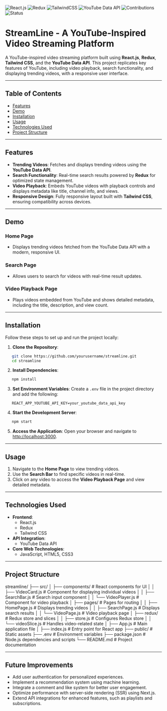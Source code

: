 ![React.js](https://img.shields.io/badge/React.js-18.x-blue)  ![Redux](https://img.shields.io/badge/Redux-Toolkit-orange)  ![TailwindCSS](https://img.shields.io/badge/TailwindCSS-3.x-teal)  ![YouTube Data API](https://img.shields.io/badge/YouTube%20Data%20API-v3-red)  ![Contributions](https://img.shields.io/badge/Contributions-Welcome-brightgreen)  ![Status](https://img.shields.io/badge/Status-In%20Development-blue)  

# StreamLine - A YouTube-Inspired Video Streaming Platform

A YouTube-inspired video streaming platform built using **React.js**, **Redux**, **Tailwind CSS**, and the **YouTube Data API**. This project replicates key features of YouTube, including video playback, search functionality, and displaying trending videos, with a responsive user interface.

---

## Table of Contents

- [Features](#features)
- [Demo](#demo)
- [Installation](#installation)
- [Usage](#usage)
- [Technologies Used](#technologies-used)
- [Project Structure](#project-structure)

---

## Features

- **Trending Videos**: Fetches and displays trending videos using the **YouTube Data API**.
- **Search Functionality**: Real-time search results powered by **Redux** for optimized state management.
- **Video Playback**: Embeds YouTube videos with playback controls and displays metadata like title, channel info, and views.
- **Responsive Design**: Fully responsive layout built with **Tailwind CSS**, ensuring compatibility across devices.

---

## Demo

### Home Page
- Displays trending videos fetched from the YouTube Data API with a modern, responsive UI.

### Search Page
- Allows users to search for videos with real-time result updates.

### Video Playback Page
- Plays videos embedded from YouTube and shows detailed metadata, including the title, description, and view count.

---

## Installation

Follow these steps to set up and run the project locally:

1. **Clone the Repository**:

```bash
   git clone https://github.com/yourusername/streamline.git
   cd streamline
```

2. **Install Dependencies**:

```bash
   npm install
```

3. **Set Environment Variables**:
   Create a `.env` file in the project directory and add the following:

```env
   REACT_APP_YOUTUBE_API_KEY=your_youtube_data_api_key
```

4. **Start the Development Server**:

```bash
   npm start
```

5. **Access the Application**:
   Open your browser and navigate to [http://localhost:3000](http://localhost:3000).

---

## Usage

1. Navigate to the **Home Page** to view trending videos.
2. Use the **Search Bar** to find specific videos in real-time.
3. Click on any video to access the **Video Playback Page** and view detailed metadata.

---

## Technologies Used

- **Frontend**:
  - React.js
  - Redux
  - Tailwind CSS
- **API Integration**:
  - YouTube Data API
- **Core Web Technologies**:
  - JavaScript, HTML5, CSS3

---

## Project Structure

streamline/
├── src/
│   ├── components/           # React components for UI
│   │   ├── VideoCard.js      # Component for displaying individual videos
│   │   ├── SearchBar.js      # Search input component
│   │   └── VideoPlayer.js    # Component for video playback
│   ├── pages/                # Pages for routing
│   │   ├── HomePage.js       # Displays trending videos
│   │   ├── SearchPage.js     # Displays search results
│   │   └── VideoPage.js      # Video playback page
│   ├── redux/                # Redux store and slices
│   │   ├── store.js          # Configures Redux store
│   │   └── videoSlice.js     # Handles video-related state
│   ├── App.js                # Main application file
│   ├── index.js              # Entry point for React app
├── public/                   # Static assets
├── .env                      # Environment variables
├── package.json              # Node.js dependencies and scripts
└── README.md                 # Project documentation

---

## Future Improvements

- Add user authentication for personalized experiences.
- Implement a recommendation system using machine learning.
- Integrate a comment and like system for better user engagement.
- Optimize performance with server-side rendering (SSR) using Next.js.
- Extend API integrations for enhanced features, such as playlists and subscriptions.


